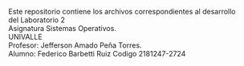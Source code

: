 Este repositorio contiene los archivos correspondientes al desarrollo  
del Laboratorio 2   
Asignatura Sistemas Operativos.  
UNIVALLE  
Profesor: Jefferson Amado Peña Torres.   
Alumno: Federico Barbetti Ruiz Codigo 2181247-2724
